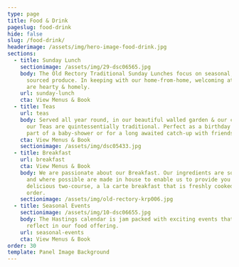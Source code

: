 ```yaml
---
type: page
title: Food & Drink
pageslug: food-drink
hide: false
slug: /food-drink/
headerimage: /assets/img/hero-image-food-drink.jpg
sections:
  - title: Sunday Lunch
    sectionimage: /assets/img/29-dsc06565.jpg
    body: The Old Rectory Traditional Sunday Lunches focus on seasonal, locally
      sourced produce. In keeping with our home-from-home, welcoming atmosphere
      are hearty & homely.
    url: sunday-lunch
    cta: View Menus & Book
  - title: Teas
    url: teas
    body: Served all year round, in our beautiful walled garden & our cosy lounge,
      our Teas are quintessentially traditional. Perfect as a birthday treat, as
      part of a baby-shower or for a long awaited catch-up with friends.
    cta: View Menus & Book
    sectionimage: /assets/img/dsc05433.jpg
  - title: Breakfast
    url: breakfast
    cta: View Menus & Book
    body: We are passionate about our Breakfast. Our ingredients are sourced locally
      and where possible are made in house to enable us to provide you with a
      delicious two-course, a la carte breakfast that is freshly cooked to
      order.
    sectionimage: /assets/img/old-rectory-krp006.jpg
  - title: Seasonal Events
    sectionimage: /assets/img/10-dsc06655.jpg
    body: The Hastings calendar is jam packed with exciting events that we love to
      reflect in our food offering.
    url: seasonal-events
    cta: View Menus & Book
order: 30
template: Panel Image Background
---
```

